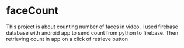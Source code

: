 # faceCount
This project is about counting number of faces in video.
I used firebase database with android app to send count from python to firebase.
Then retrieving count in app on a click of retrieve button
